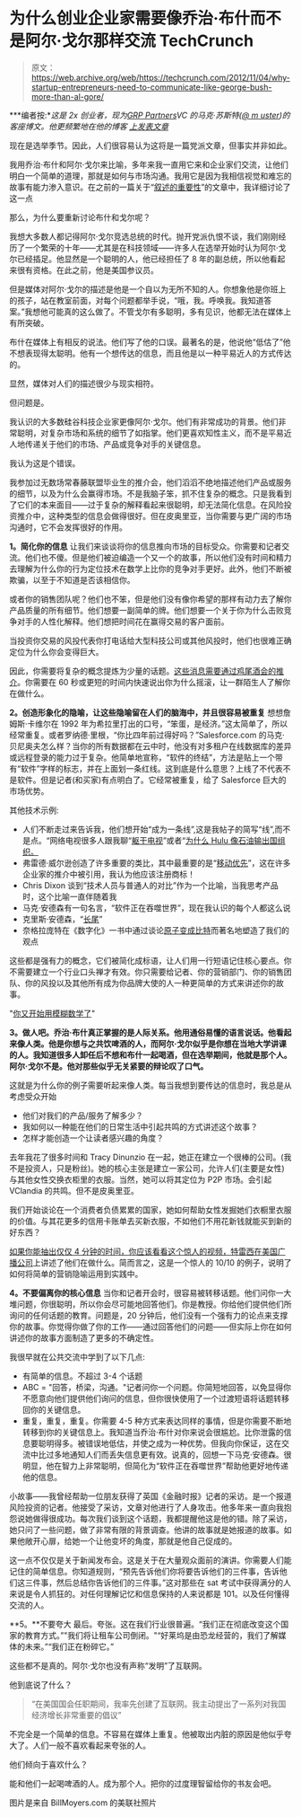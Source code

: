 # 为什么创业企业家需要像乔治·布什而不是阿尔·戈尔那样交流 TechCrunch

> 原文：<https://web.archive.org/web/https://techcrunch.com/2012/11/04/why-startup-entrepreneurs-need-to-communicate-like-george-bush-more-than-al-gore/>

***编者按:**这是 2x 创业者，现为[GRP Partners](https://web.archive.org/web/20221006020302/http://www.grppartners.com/)VC 的马克·苏斯特([@ m uster](https://web.archive.org/web/20221006020302/http://twitter.com/#!/msuster))的客座博文。他更频繁地在他的博客* *[上发表文章](https://web.archive.org/web/20221006020302/http://www.bothsidesofthetable.com/)*

现在是选举季节。因此，人们很容易认为这将是一篇党派文章，但事实并非如此。

我用乔治·布什和阿尔·戈尔来比喻，多年来我一直用它来和企业家们交流，让他们明白一个简单的道理，那就是如何与市场沟通。我用它是因为我相信视觉和难忘的故事有能力渗入意识。在之前的一篇关于“[叙述的重要性](https://web.archive.org/web/20221006020302/http://www.bothsidesofthetable.com/2011/05/17/the-importance-of-the-narrative/)”的文章中，我详细讨论了这一点

那么，为什么要重新讨论布什和戈尔呢？

我想大多数人都记得阿尔·戈尔竞选总统的时代。抛开党派仇恨不谈，我们刚刚经历了一个繁荣的十年——尤其是在科技领域——许多人在选举开始时认为阿尔·戈尔已经插足。他显然是一个聪明的人，他已经担任了 8 年的副总统，所以他看起来很有资格。在此之前，他是美国参议员。

但是媒体对阿尔·戈尔的描述是他是一个自以为无所不知的人。你想象他是你班上的孩子，站在教室前面，对每个问题都举手说，“哦，我。呼唤我。我知道答案。”我想他可能真的这么做了。不管戈尔有多聪明，多有见识，他都无法在媒体上有所突破。

布什在媒体上有相反的说法。他们写了他的口误。最著名的是，他说他“低估了”他不想表现得太聪明。他有一个想传达的信息，而且他是以一种平易近人的方式传达的。

显然，媒体对人们的描述很少与现实相符。

但问题是。

我认识的大多数硅谷科技企业家更像阿尔·戈尔。他们有非常成功的背景。他们非常聪明，对复杂市场和系统的细节了如指掌。他们更喜欢知性主义，而不是平易近人地传递关于他们的市场、产品或竞争对手的关键信息。

我认为这是个错误。

我参加过无数场常春藤联盟毕业生的推介会，他们滔滔不绝地描述他们产品或服务的细节，以及为什么会赢得市场。不是我脑子笨，抓不住复杂的概念。只是我看到了它们的本来面目——过于复杂的解释看起来很聪明，却无法简化信息。在风险投资推介中，这种类型的信息会做得很好。但在皮奥里亚，当你需要与更广阔的市场沟通时，它不会发挥很好的作用。

**1。简化你的信息**
让我们来谈谈将你的信息推向市场的目标受众。你需要和记者交流。他们也不傻。但是他们被迫编造一个又一个的故事，所以他们没有时间和精力去理解为什么你的行为定位技术在数学上比你的竞争对手更好。此外，他们不断被欺骗，以至于不知道是否该相信你。

或者你的销售团队呢？他们也不笨，但是他们没有像你希望的那样有动力去了解你产品质量的所有细节。他们想要一副简单的牌。他们想要一个关于你为什么击败竞争对手的人性化解释。他们想把时间花在赢得交易的客户面前。

当投资你交易的风投代表你打电话给大型科技公司或其他风投时，他们也很难正确定位为什么你会变得巨大。

因此，你需要将复杂的概念提炼为少量的话题。[这些消息需要通过鸡尾酒会的推介](https://web.archive.org/web/20221006020302/http://www.bothsidesofthetable.com/2009/06/05/the-dreaded-elevator-cocktail-party-pitch/)。你需要在 60 秒或更短的时间内快速说出你为什么摇滚，让一群陌生人了解你在做什么。

**2。创造形象化的隐喻，让这些隐喻留在人们的脑海中，并且很容易被重复**
想想詹姆斯·卡维尔在 1992 年为希拉里打出的口号，“笨蛋，是经济。”这太简单了，所以经常重复。或者罗纳德·里根，“你比四年前过得好吗？”Salesforce.com 的马克·贝尼奥夫怎么样？当你的所有数据都在云中时，他没有对多租户在线数据库的差异或远程登录的能力过于复杂。他简单地宣称，“软件的终结”，方法是贴上一个带有“软件”字样的标志，并在上面划一条红线。这到底是什么意思？上线了不代表不是软件。但是记者(和买家)有点明白了。它经常被重复，给了 Salesforce 巨大的市场优势。

其他技术示例:

*   人们不断走过来告诉我，他们想开始“成为一条线”,这是我帖子的简写“线”,而不是点。“网络电视很多人跟我聊“[躯干电视](https://web.archive.org/web/20221006020302/http://www.bothsidesofthetable.com/2012/06/06/the-power-of-torso-tv-why-media-is-racing-to-the-middle/)”或者“[为什么 Hulu 像石油输出国组织。](https://web.archive.org/web/20221006020302/http://www.bothsidesofthetable.com/2010/11/08/why-hulu-is-the-opec-of-online-video/)
*   弗雷德·威尔逊创造了许多重要的类比，其中最重要的是“[移动优先](https://web.archive.org/web/20221006020302/http://www.avc.com/a_vc/2010/09/mobile-first-web-second.html)”，这在许多企业家的推介中被引用，我认为他应该注册商标！
*   Chris Dixon 谈到“技术人员与普通人的对比”作为一个比喻，当我思考产品时，这个比喻一直伴随着我
*   马克·安德森有一句名言，“软件正在吞噬世界”，现在我认识的每个人都这么说
*   克里斯·安德森，“[长尾](https://web.archive.org/web/20221006020302/http://www.thelongtail.com/about.html)”
*   奈格拉庞特在《数字化》一书中通过谈论[原子变成比特](https://web.archive.org/web/20221006020302/http://en.wikipedia.org/wiki/Being_Digital)而著名地塑造了我们的观点

这些都是强有力的概念，它们被简化成标语，让人们用一行短语记住核心要点。你不需要建立一个行业口头禅才有效。你只需要给记者、你的营销部门、你的销售团队、你的风投以及其他所有成为你品牌大使的人一种更简单的方式来讲述你的故事。

"[你又开始用模糊数学了](https://web.archive.org/web/20221006020302/http://www.youtube.com/watch?v=acYeR1oGYbo)"

**3。做人吧。乔治·布什真正掌握的是人际关系。他用通俗易懂的语言说话。他看起来像人类。他是你想与之共饮啤酒的人，而阿尔·戈尔似乎是你想在当地大学讲课的人。我知道很多人卸任后不想和布什一起喝酒，但在选举期间，他就是那个人。阿尔·戈尔不是。他对那些似乎无关紧要的辩论叹了口气。**

这就是为什么你的例子需要听起来像人类。每当我想到要传达的信息时，我总是从考虑受众开始

*   他们对我们的产品/服务了解多少？
*   我如何以一种能在他们的日常生活中引起共鸣的方式讲述这个故事？
*   怎样才能创造一个让读者感兴趣的角度？

去年我花了很多时间和 Tracy Dinunzio 在一起，她正在建立一个很棒的公司。(我不是投资人，只是粉丝)。她的核心主张是建立一家公司，允许人们(主要是女性)与其他女性交换衣柜里的衣服。当然，她可以将其定位为 P2P 市场。会引起 VClandia 的共鸣。但不是皮奥里亚。

我们开始谈论在一个消费者负债累累的国家，她如何帮助女性发掘她们衣橱里衣服的价值。与其花更多的信用卡账单去买新衣服，不如他们不用花新钱就能买到新的好东西？

[如果你能抽出仅仅 4 分钟的时间，你应该看看这个惊人的视频，特雷西在美国广播公司](https://web.archive.org/web/20221006020302/http://abcnews.go.com/GMA/video/tracy-dinunzio-tradesy-helps-users-sell-fashion-17624790)上讲述了他们在做什么。简而言之，这是一个惊人的 10/10 的例子，说明了如何将简单的营销隐喻运用到实践中。

**4。不要偏离你的核心信息**
当你和记者开会时，很容易被转移话题。他们问你一大堆问题，你很聪明，所以你会尽可能地回答他们。你是教授。你给他们提供他们所询问的任何话题的教育。问题是，20 分钟后，他们没有一个强有力的论点来支撑你的故事。你觉得你做了你的工作——通过回答他们的问题——但实际上你在如何讲述你的故事方面制造了更多的不确定性。

我很早就在公共交流中学到了以下几点:

*   有简单的信息。不超过 3-4 个话题
*   ABC = "回答，桥梁，沟通。"记者问你一个问题。你简短地回答，以免显得你不愿意向他们提供他们询问的信息，但你很快使用了一个过渡短语将话题转移回你的关键信息。
*   重复，重复，重复。你需要 4-5 种方式来表达同样的事情，但是你需要不断地转移到你的关键信息上。我知道当乔治·布什对你来说会很尴尬。比你泄露的信息要聪明得多。被错误地低估，并使之成为一种优势。但我向你保证，这在交流中比过多地通知人们而丢失信息更有效。说真的，回想一下马克·安德森。很明显，他在智力上非常聪明，但简化为“软件正在吞噬世界”帮助他更好地传递他的信息。

小故事——我曾经帮助一位朋友获得了英国《金融时报》记者的采访。是一个报道风险投资的记者。他接受了采访，文章对他进行了人身攻击。他多年来一直向我抱怨说她做得很成功。每次我们谈到这个话题，我都提醒他这是他的错。除了采访，她只问了一些问题，做了非常有限的背景调查。他讲的故事就是她报道的故事。如果他敞开心扉，给她一个让他变坏的角度，那就是他自己促成的。

这一点不仅仅是关于新闻发布会。这是关于在大量观众面前的演讲。你需要人们能记住的简单信息。你知道规则，“预先告诉他们你将要告诉他们的三件事，告诉他们这三件事，然后总结你告诉他们的三件事。”这对那些在 sat 考试中获得满分的人来说是令人抓狂的。对任何理解记忆和信息保持的人来说都是 101。以及任何懂得交流的人。

**5。**不要夸大
最后。夸张。这在我们行业很普遍。“我们正在彻底改变这个国家的教育方式。”"我们将让租车公司倒闭。"“好莱坞是由恐龙经营的，我们了解媒体的未来。”“我们正在粉碎它。”

这些都不是真的。阿尔·戈尔也没有声称“发明”了互联网。

他到底说了什么？

> “在美国国会任职期间，我率先创建了互联网。我主动提出了一系列对我国经济增长非常重要的倡议”

不完全是一个简单的信息。不容易在媒体上重复。他被取出内脏的原因是他似乎夸大了。人们一般不喜欢看起来夸张的人。

他们倾向于喜欢什么？

能和他们一起喝啤酒的人。成为那个人。把你的过度理智留给你的书友会吧。

图片是来自 BillMoyers.com 的美联社照片